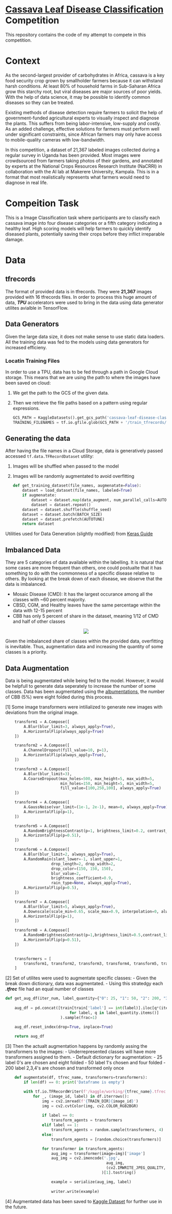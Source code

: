 # [Cassava Leaf Disease Classification](Cassava-Leaf-Disease-Classification) Competition
This repository contains the code of my attempt to compete in this competition.

# Context
As the second-largest provider of carbohydrates in Africa, cassava is a key food security crop grown by smallholder farmers because it can withstand harsh conditions. At least 80% of household farms in Sub-Saharan Africa grow this starchy root, but viral diseases are major sources of poor yields. With the help of data science, it may be possible to identify common diseases so they can be treated.

Existing methods of disease detection require farmers to solicit the help of government-funded agricultural experts to visually inspect and diagnose the plants. This suffers from being labor-intensive, low-supply and costly. As an added challenge, effective solutions for farmers must perform well under significant constraints, since African farmers may only have access to mobile-quality cameras with low-bandwidth.

In this competition, a dataset of 21,367 labeled images collected during a regular survey in Uganda has been provided. Most images were crowdsourced from farmers taking photos of their gardens, and annotated by experts at the National Crops Resources Research Institute (NaCRRI) in collaboration with the AI lab at Makerere University, Kampala. This is in a format that most realistically represents what farmers would need to diagnose in real life.

# Compeition Task

This is a Image Classification task where participants are to classify each cassava image into four disease categories or a fifth category indicating a healthy leaf. High scoring models will help farmers to quickly identify diseased plants, potentially saving their crops before they inflict irreparable damage.

# Data

## tfrecords
The format of provided data is in tfrecords. They were **21,367** images provided with 16 tfrecords files. In order to process this huge amount of data, ***TPU*** accelerators were used to bring in the data using data generator utilites avialble in TensorFlow.

## Data Generators

Given the large data size, it does not make sense to use static data loaders. All the training data was fed to the models using data generators for increased efficieny.

### Locatin Training Files

In order to use a TPU, data has to be fed through a path in Google Cloud storage. This means that we are using the path to where the images have been saved on cloud:
1. We get the path to the GCS of the given data.
2. Then we retrieve the file paths based on a pattern using regular expressions.

    ```python
    GCS_PATH = KaggleDatasets().get_gcs_path('cassava-leaf-disease-classification')
    TRAINING_FILENAMES = tf.io.gfile.glob(GCS_PATH + '/train_tfrecords/ld_train*.tfrec')
    ```

## Generating the data

After having the file names in a Cloud Storage, data is generatively passed accessed ```tf.data.TFRecordDataset``` utility:
1. Images will be shuffled when passed to the model
2. Images will be randomly augmentated to avoid overfitting
    
    ```python
    def get_training_dataset(file_names, augmenatate=False):
        dataset = load_dataset(file_names, labeled=True)  
        if augmenatate:
            dataset = dataset.map(data_augment, num_parallel_calls=AUTOTUNE)  
            dataset = dataset.repeat()
        dataset = dataset.shuffle(shuffle_seed)
        dataset = dataset.batch(BATCH_SIZE)
        dataset = dataset.prefetch(AUTOTUNE)
        return dataset
    ```
Utilities used for Data Generation (slightly modified) from [Keras Guide](https://keras.io/examples/vision/xray_classification_with_tpus/)

## Imbalanced Data

They are 5 categories of data available within the labelling. It is natural that some cases are more frequent than others, one could postualte that it has something to do with the commonness of a specific disease relative to others. By looking at the break down of each disease, we observe that the data is imbalanced.
- Mosaic Disease (CMD): It has the largest occurance among all the classes with ~60 percent majority.
- CBSD, CGM, and Healthy leaves have the same percentage within the data with 12-15 percent
- CBB has only 5 percent of share in the dataset, meaning 1/12 of CMD and half of other classes 

<p align="center">
    <img src="https://raw.githubusercontent.com/damoonsh/Cassava-Leaf-Disease-Classification/main/img/class-breakdown.png">
<p>

Given the imbalanced share of classes within the provided data, overfitting is inevitable. Thus, augmentation data and increasing the quantity of some classes is a priority.

## Data Augmentation
Data is being augmentated while being fed to the model. However, it would be helpfull to generate data seperately to increase the number of some classes. Data has been augmentated using the [albumentations](https://albumentations.ai/), the number of CBB (5%) were eight folded during this process.

[1] Some image transformers were intilialized to generate new images with deviations from the original image.
    
```python
    transform1 = A.Compose([
        A.Blur(blur_limit=3, always_apply=True),
        A.HorizontalFlip(always_apply=True)
    ])

    transform2 = A.Compose([
        A.ChannelDropout(fill_value=10, p=1),
        A.HorizontalFlip(always_apply=True),
    ])

    transform3 = A.Compose([
        A.Blur(blur_limit=3),
        A.CoarseDropout(max_holes=500, max_height=5, max_width=5, 
                        min_holes=150, min_height=5, min_width=5, 
                        fill_value=[100,250,100], always_apply=True)
    ])

    transform4 = A.Compose([
        A.GaussNoise(var_limit=(1e-1, 2e-1), mean=0, always_apply=True),
        A.HorizontalFlip(p=1),
    ])

    transform5 = A.Compose([
        A.RandomBrightnessContrast(p=1, brightness_limit=0.2, contrast_limit=0.5),
        A.HorizontalFlip(p=0.51),
    ])

    transform6 = A.Compose([
        A.Blur(blur_limit=2, always_apply=True),
        A.RandomRain(slant_lower=-1, slant_upper=1, 
                    drop_length=2, drop_width=2,
                    drop_color=(150, 150, 150), 
                    blur_value=2,
                    brightness_coefficient=0.9,
                    rain_type=None, always_apply=True),
        A.HorizontalFlip(p=0.5),
    ])

    transform7 = A.Compose([
        A.Blur(blur_limit=5, always_apply=True),
        A.Downscale(scale_min=0.65, scale_max=0.9, interpolation=0, always_apply=True),
        A.HorizontalFlip(p=1),
    ])

    transform8 = A.Compose([
        A.RandomBrightnessContrast(p=1,brightness_limit=0.5,contrast_limit=0.7),
        A.HorizontalFlip(p=0.51),
    ])
        

    transformers = [
        transform1, transform2, transform3, transform4, transform5, transform6, transform7, transform8
    ]
```

[2] Set of utilites were used to augmentate specific classes:
    - Given the break down dictionary, data was augmentated.
    - Using this stratedgy each ***.tfrec*** file had an equal number of classes
```python
def get_aug_df(iter_num, label_quantity={"0": 25, "1": 50, "2": 200, "3": 200, "4": 200}):
        
    aug_df = pd.concat([train[train['label'] == int(label)].iloc[q*(iter_num-1):q*(iter_num)] 
                            for label, q in label_quantity.items()]
                        ).sample(frac=1)

    aug_df.reset_index(drop=True, inplace=True)
        
    return aug_df
```

[3] Then the actualt augmentation happens by randomly assing the transformers to the images:
    - Underrepresented classes will have more transformers assigned to them.
    - Default dictionary for augmentation:
        - 25 label 0's are chosen and eight folded
        - 50 label 1's chosen and four folded
        - 200 label 2,3,4's are chosen and transformed only once

```python
    def augmentate(df, tfrec_name, transformers=transformers):
        if len(df) == 0: print('Dataframe is empty')

        with tf.io.TFRecordWriter(f'/kaggle/working/{tfrec_name}.tfrec') as writer:
            for _, (image_id, label) in df.iterrows():
                img = cv2.imread(f'{TRAIN_DIR}{image_id}')
                img = cv2.cvtColor(img, cv2.COLOR_RGB2BGR)
                
                if label == 0:
                    transform_agents = transformers
                elif label == 1:
                    transform_agents = random.sample(transformers, 4)
                else:
                    transform_agents = [random.choice(transformers)]

                for transformer in transform_agents:
                    aug_img = transformer(image=img)['image']
                    aug_img = cv2.imencode('.jpg', 
                                            aug_img, 
                                            (cv2.IMWRITE_JPEG_QUALITY, 94)
                                          )[1].tostring()

                    example = serialize(aug_img, label)
                    
                    writer.write(example)
```

[4] Augmentated data has been saved to [Kaggle Dataset](https://www.kaggle.com/damoonshahhosseini/cassavaaug) for further use in the future.